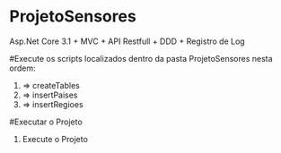 # ProjetoSensores
Asp.Net Core 3.1 + MVC + API Restfull + DDD + Registro de Log


#Execute os scripts localizados dentro da pasta ProjetoSensores nesta ordem:
1)  => createTables
2)  => insertPaises
3)  => insertRegioes

#Executar o Projeto
1) Execute o Projeto


